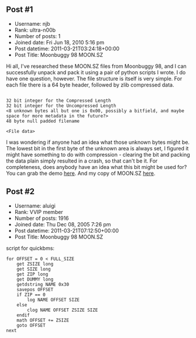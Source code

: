 ## Post #1
- Username: njb
- Rank: ultra-n00b
- Number of posts: 1
- Joined date: Fri Jun 18, 2010 5:16 pm
- Post datetime: 2011-03-21T03:24:18+00:00
- Post Title: Moonbuggy 98 MOON.SZ

Hi all,
I've researched these MOON.SZ files from Moonbuggy 98, and I can successfully unpack and pack it using a pair of python scripts I wrote.
I do have one question, however.
The file structure is itself is very simple. For each file there is a 64 byte header, followed by zlib compressed data.

```

32 bit integer for the Compressed Length
32 bit integer for the Uncompressed Length
<8 unknown bytes all but one is 0x00, possibly a bitfield, and maybe space for more metadata in the future?>
48 byte null padded filename

<File data>

```

I was wondering if anyone had an idea what those unknown bytes might be.
The lowest bit in the first byte of the unknown area is always set, I figured it might have something to do with compression - clearing the bit and packing the data plain simply resulted in a crash, so that can't be it.
For completeness, does anybody have an idea what this bit might be used for?
You can grab the demo [here](http://download.chip.eu/en/Moonbuggy-98_31461.html).
And my copy of MOON.SZ [here](http://www.speedyshare.com/files/27519003/MOON.SZ).
## Post #2
- Username: aluigi
- Rank: VVIP member
- Number of posts: 1916
- Joined date: Thu Dec 08, 2005 7:26 pm
- Post datetime: 2011-03-21T07:12:50+00:00
- Post Title: Moonbuggy 98 MOON.SZ

script for quickbms:

```
for OFFSET = 0 < FULL_SIZE
    get ZSIZE long
    get SIZE long
    get ZIP long
    get DUMMY long
    getdstring NAME 0x30
    savepos OFFSET
    if ZIP == 0
        log NAME OFFSET SIZE
    else
        clog NAME OFFSET ZSIZE SIZE
    endif
    math OFFSET += ZSIZE
    goto OFFSET
next
```
